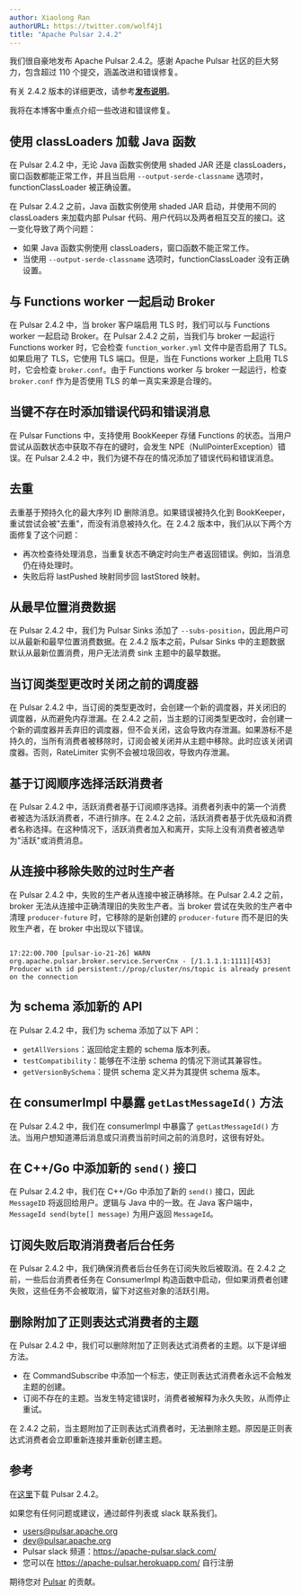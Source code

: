 ```yaml
---
author: Xiaolong Ran
authorURL: https://twitter.com/wolf4j1
title: "Apache Pulsar 2.4.2"
---
```


我们很自豪地发布 Apache Pulsar 2.4.2。感谢 Apache Pulsar 社区的巨大努力，包含超过 110 个提交，涵盖改进和错误修复。

有关 2.4.2 版本的详细更改，请参考<b>[发布说明](/release-notes/#2.4.2)</b>。

我将在本博客中重点介绍一些改进和错误修复。

<!--truncate-->

## 使用 classLoaders 加载 Java 函数
在 Pulsar 2.4.2 中，无论 Java 函数实例使用 shaded JAR 还是 classLoaders，窗口函数都能正常工作，并且当启用 `--output-serde-classname` 选项时，functionClassLoader 被正确设置。

在 Pulsar 2.4.2 之前，Java 函数实例使用 shaded JAR 启动，并使用不同的 classLoaders 来加载内部 Pulsar 代码、用户代码以及两者相互交互的接口。这一变化导致了两个问题：
- 如果 Java 函数实例使用 classLoaders，窗口函数不能正常工作。
- 当使用 `--output-serde-classname` 选项时，functionClassLoader 没有正确设置。

## 与 Functions worker 一起启动 Broker
在 Pulsar 2.4.2 中，当 broker 客户端启用 TLS 时，我们可以与 Functions worker 一起启动 Broker。在 Pulsar 2.4.2 之前，当我们与 broker 一起运行 Functions worker 时，它会检查 `function_worker.yml` 文件中是否启用了 TLS。如果启用了 TLS，它使用 TLS 端口。但是，当在 Functions worker 上启用 TLS 时，它会检查 `broker.conf`。由于 Functions worker 与 broker 一起运行，检查 `broker.conf` 作为是否使用 TLS 的单一真实来源是合理的。

## 当键不存在时添加错误代码和错误消息
在 Pulsar Functions 中，支持使用 BookKeeper 存储 Functions 的状态。当用户尝试从函数状态中获取不存在的键时，会发生 NPE（NullPointerException）错误。在 Pulsar 2.4.2 中，我们为键不存在的情况添加了错误代码和错误消息。

## 去重
去重基于预持久化的最大序列 ID 删除消息。如果错误被持久化到 BookKeeper，重试尝试会被"去重"，而没有消息被持久化。在 2.4.2 版本中，我们从以下两个方面修复了这个问题：
- 再次检查待处理消息，当重复状态不确定时向生产者返回错误。例如，当消息仍在待处理时。
- 失败后将 lastPushed 映射同步回 lastStored 映射。

## 从最早位置消费数据
在 Pulsar 2.4.2 中，我们为 Pulsar Sinks 添加了 `--subs-position`，因此用户可以从最新和最早位置消费数据。在 2.4.2 版本之前，Pulsar Sinks 中的主题数据默认从最新位置消费，用户无法消费 sink 主题中的最早数据。

## 当订阅类型更改时关闭之前的调度器

在 Pulsar 2.4.2 中，当订阅的类型更改时，会创建一个新的调度器，并关闭旧的调度器，从而避免内存泄漏。在 2.4.2 之前，当主题的订阅类型更改时，会创建一个新的调度器并丢弃旧的调度器，但不会关闭，这会导致内存泄漏。如果游标不是持久的，当所有消费者被移除时，订阅会被关闭并从主题中移除。此时应该关闭调度器。否则，RateLimiter 实例不会被垃圾回收，导致内存泄漏。

## 基于订阅顺序选择活跃消费者
在 Pulsar 2.4.2 中，活跃消费者基于订阅顺序选择。消费者列表中的第一个消费者被选为活跃消费者，不进行排序。在 2.4.2 之前，活跃消费者基于优先级和消费者名称选择。在这种情况下，活跃消费者加入和离开，实际上没有消费者被选举为"活跃"或消费消息。

## 从连接中移除失败的过时生产者
在 Pulsar 2.4.2 中，失败的生产者从连接中被正确移除。在 Pulsar 2.4.2 之前，broker 无法从连接中正确清理旧的失败生产者。当 broker 尝试在失败的生产者中清理 `producer-future` 时，它移除的是新创建的 `producer-future` 而不是旧的失败生产者，在 broker 中出现以下错误。

```text

17:22:00.700 [pulsar-io-21-26] WARN  org.apache.pulsar.broker.service.ServerCnx - [/1.1.1.1:1111][453] Producer with id persistent://prop/cluster/ns/topic is already present on the connection

```

## 为 schema 添加新的 API
在 Pulsar 2.4.2 中，我们为 schema 添加了以下 API：
- `getAllVersions`：返回给定主题的 schema 版本列表。
- `testCompatibility`：能够在不注册 schema 的情况下测试其兼容性。
- `getVersionBySchema`：提供 schema 定义并为其提供 schema 版本。

## 在 consumerImpl 中暴露 `getLastMessageId()` 方法
在 Pulsar 2.4.2 中，我们在 consumerImpl 中暴露了 `getLastMessageId()` 方法。当用户想知道滞后消息或只消费当前时间之前的消息时，这很有好处。

## 在 C++/Go 中添加新的 `send()` 接口
在 Pulsar 2.4.2 中，我们在 C++/Go 中添加了新的 `send()` 接口，因此 `MessageID` 将返回给用户。逻辑与 Java 中的一致。在 Java 客户端中，`MessageId send(byte[] message)` 为用户返回 `MessageId`。

## 订阅失败后取消消费者后台任务
在 Pulsar 2.4.2 中，我们确保消费者后台任务在订阅失败后被取消。在 2.4.2 之前，一些后台消费者任务在 ConsumerImpl 构造函数中启动，但如果消费者创建失败，这些任务不会被取消，留下对这些对象的活跃引用。

## 删除附加了正则表达式消费者的主题
在 Pulsar 2.4.2 中，我们可以删除附加了正则表达式消费者的主题。以下是详细方法。
- 在 CommandSubscribe 中添加一个标志，使正则表达式消费者永远不会触发主题的创建。
- 订阅不存在的主题。当发生特定错误时，消费者被解释为永久失败，从而停止重试。

在 2.4.2 之前，当主题附加了正则表达式消费者时，无法删除主题。原因是正则表达式消费者会立即重新连接并重新创建主题。

## 参考

在[这里](https://pulsar.apache.org/download/)下载 Pulsar 2.4.2。

如果您有任何问题或建议，通过邮件列表或 slack 联系我们。
- [users@pulsar.apache.org](mailto:users@pulsar.apache.org)
- [dev@pulsar.apache.org](mailto:dev@pulsar.apache.org)
- Pulsar slack 频道：https://apache-pulsar.slack.com/
- 您可以在 https://apache-pulsar.herokuapp.com/ 自行注册

期待您对 [Pulsar](https://github.com/apache/pulsar) 的贡献。